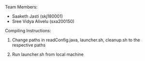 Team Members:
- Saaketh Jasti (skj180001)
- Sree Vidya Alivelu (sxa200150)


Compiling Instructions:

1) Change paths in readConfig.java, launcher.sh, cleanup.sh to the respective paths

2) Run launcher.sh from local machine
